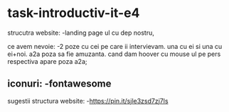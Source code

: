 # task-introductiv-it-e4

strucutra website:
-landing page ul cu dep nostru, 


ce avem nevoie:
-2 poze cu cei pe care ii intervievam. una cu ei si una cu ei+noi. a2a poza sa fie amuzanta. cand dam hoover cu mouse ul pe pers respectiva apare poza a2a;

iconuri:
-fontawesome
-


sugestii structura website:
-https://pin.it/sjle3zsd7zj7ls
